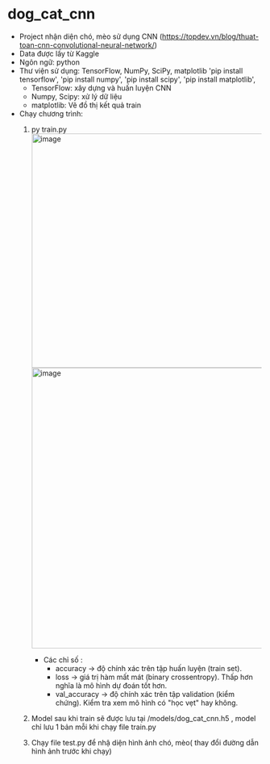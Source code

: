 # dog_cat_cnn
- Project nhận diện chó, mèo sử dụng CNN (https://topdev.vn/blog/thuat-toan-cnn-convolutional-neural-network/)
- Data được lấy từ Kaggle
- Ngôn ngữ: python 
- Thư viện sử dụng: TensorFlow, NumPy, SciPy, matplotlib
  'pip install tensorflow',
  'pip install numpy',
  'pip install scipy',
  'pip install matplotlib',
  + TensorFlow: xây dựng và huấn luyện CNN
  + Numpy, Scipy: xử lý dữ liệu
  + matplotlib: Vẽ đồ thị kết quả train 
- Chạy chương trình:
  1. py train.py
     <img width="1296" height="464" alt="image" src="https://github.com/user-attachments/assets/5b2aeb7a-2874-4b62-a0bf-ccdfc424bcd0" />
     <img width="643" height="556" alt="image" src="https://github.com/user-attachments/assets/1251903f-90b1-440b-9c7c-545999bee1ca" />

     + Các chỉ số :
       * accuracy → độ chính xác trên tập huấn luyện (train set).
       * loss → giá trị hàm mất mát (binary crossentropy). Thấp hơn nghĩa là mô hình dự đoán tốt hơn.
       * val_accuracy → độ chính xác trên tập validation (kiểm chứng). Kiểm tra xem mô hình có "học vẹt" hay không.
       

  3. Model sau khi train sẽ được lưu tại  /models/dog_cat_cnn.h5 , model chỉ lưu 1 bản mỗi khi chạy file train.py
  4. Chạy file test.py để nhậ diện hình ảnh chó, mèo( thay đổi đường dẫn hình ảnh trước khi chạy) 

